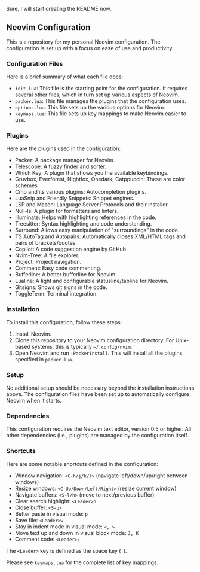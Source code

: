 Sure, I will start creating the README now. 

## Neovim Configuration

This is a repository for my personal Neovim configuration. The configuration is set up with a focus on ease of use and productivity.

### Configuration Files

Here is a brief summary of what each file does:

- `init.lua`: This file is the starting point for the configuration. It requires several other files, which in turn set up various aspects of Neovim.
- `packer.lua`: This file manages the plugins that the configuration uses.
- `options.lua`: This file sets up the various options for Neovim.
- `keymaps.lua`: This file sets up key mappings to make Neovim easier to use.

### Plugins

Here are the plugins used in the configuration:

- Packer: A package manager for Neovim.
- Telescope: A fuzzy finder and sorter.
- Which Key: A plugin that shows you the available keybindings.
- Gruvbox, Everforest, Nightfox, Onedark, Catppuccin: These are color schemes.
- Cmp and its various plugins: Autocompletion plugins.
- LuaSnip and Friendly Snippets: Snippet engines.
- LSP and Mason: Language Server Protocols and their installer.
- Null-ls: A plugin for formatters and linters.
- Illuminate: Helps with highlighting references in the code.
- Treesitter: Syntax highlighting and code understanding.
- Surround: Allows easy manipulation of "surroundings" in the code.
- TS AutoTag and Autopairs: Automatically closes XML/HTML tags and pairs of brackets/quotes.
- Copilot: A code suggestion engine by GitHub.
- Nvim-Tree: A file explorer.
- Project: Project navigation.
- Comment: Easy code commenting.
- Bufferline: A better bufferline for Neovim.
- Lualine: A light and configurable statusline/tabline for Neovim.
- Gitsigns: Shows git signs in the code.
- ToggleTerm: Terminal integration.

### Installation

To install this configuration, follow these steps:

1. Install Neovim.
2. Clone this repository to your Neovim configuration directory. For Unix-based systems, this is typically `~/.config/nvim`.
3. Open Neovim and run `:PackerInstall`. This will install all the plugins specified in `packer.lua`.

### Setup

No additional setup should be necessary beyond the installation instructions above. The configuration files have been set up to automatically configure Neovim when it starts.

### Dependencies

This configuration requires the Neovim text editor, version 0.5 or higher. All other dependencies (i.e., plugins) are managed by the configuration itself.

### Shortcuts

Here are some notable shortcuts defined in the configuration:

- Window navigation: `<C-h/j/k/l>` (navigate left/down/up/right between windows)
- Resize windows: `<C-Up/Down/Left/Right>` (resize current window)
- Navigate buffers: `<S-l/h>` (move to next/previous buffer)
- Clear search highlight: `<Leader>h`
- Close buffer: `<S-q>`
- Better paste in visual mode: `p`
- Save file: `<Leader>w`
- Stay in indent mode in visual mode: `<, >`
- Move text up and down in visual block mode: `J, K`
- Comment code: `<Leader>/`

The `<Leader>` key is defined as the space key (` `).

Please see `keymaps.lua` for the complete list of key mappings.
